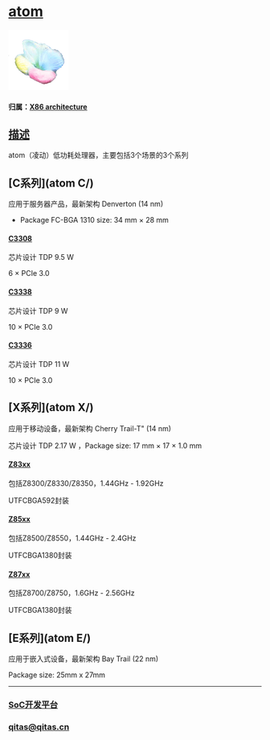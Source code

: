 ﻿# [atom](https://github.com/sochub/atom)

[![sites](SoC/SoC.png)](http://www.qitas.cn) 

#### 归属：[X86 architecture](https://github.com/sochub/X86)

## [描述](https://github.com/sochub/atom/wiki) 

atom（凌动）低功耗处理器，主要包括3个场景的3个系列

## [C系列](atom C/) 

应用于服务器产品，最新架构 Denverton (14 nm)

- Package FC-BGA 1310 size: 34 mm × 28 mm

#### [C3308](https://github.com/sochub/C3308) 

芯片设计 TDP 9.5 W

6 × PCIe 3.0

#### [C3338](https://github.com/sochub/C3338) 

芯片设计 TDP 9 W

10 × PCIe 3.0

#### [C3336](https://github.com/sochub/C3336) 

芯片设计 TDP 11 W

10 × PCIe 3.0

## [X系列](atom X/) 

应用于移动设备，最新架构 Cherry Trail-T" (14 nm)

芯片设计 TDP 2.17 W ，Package size: 17 mm × 17 × 1.0 mm

#### [Z83xx](https://github.com/sochub/Z83) 

包括Z8300/Z8330/Z8350，1.44GHz - 1.92GHz

UTFCBGA592封装

#### [Z85xx](https://github.com/sochub/Z85) 

包括Z8500/Z8550，1.44GHz - 2.4GHz

UTFCBGA1380封装

#### [Z87xx](https://github.com/sochub/Z87) 

包括Z8700/Z8750，1.6GHz - 2.56GHz

UTFCBGA1380封装

## [E系列](atom E/) 

应用于嵌入式设备，最新架构 Bay Trail (22 nm)

Package size: 25mm x 27mm


---

###  [SoC开发平台](http://www.qitas.cn)   

###  qitas@qitas.cn
